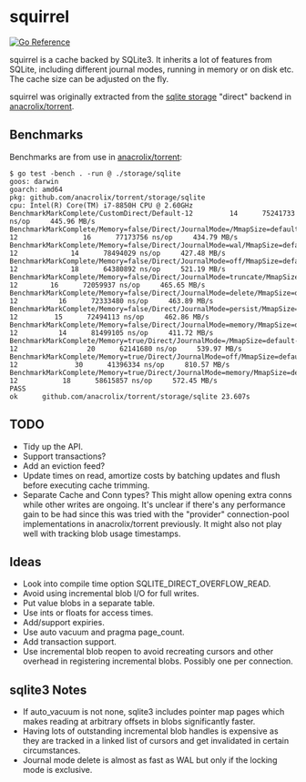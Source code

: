 # squirrel

[![Go Reference](https://pkg.go.dev/badge/github.com/anacrolix/squirrel.svg)](https://pkg.go.dev/github.com/anacrolix/squirrel)

squirrel is a cache backed by SQLite3. It inherits a lot of features from SQLite, including different journal modes, running in memory or on disk etc. The cache size can be adjusted on the fly.

squirrel was originally extracted from the [sqlite storage](https://github.com/anacrolix/torrent/tree/master/storage/sqlite) "direct" backend in [anacrolix/torrent].

## Benchmarks

Benchmarks are from use in [anacrolix/torrent]:

    $ go test -bench . -run @ ./storage/sqlite
    goos: darwin
    goarch: amd64
    pkg: github.com/anacrolix/torrent/storage/sqlite
    cpu: Intel(R) Core(TM) i7-8850H CPU @ 2.60GHz
    BenchmarkMarkComplete/CustomDirect/Default-12 	      14	  75241733 ns/op	 445.96 MB/s
    BenchmarkMarkComplete/Memory=false/Direct/JournalMode=/MmapSize=default-12         	      16	  77173756 ns/op	 434.79 MB/s
    BenchmarkMarkComplete/Memory=false/Direct/JournalMode=wal/MmapSize=default-12      	      14	  78494029 ns/op	 427.48 MB/s
    BenchmarkMarkComplete/Memory=false/Direct/JournalMode=off/MmapSize=default-12      	      18	  64380892 ns/op	 521.19 MB/s
    BenchmarkMarkComplete/Memory=false/Direct/JournalMode=truncate/MmapSize=default-12 	      16	  72059937 ns/op	 465.65 MB/s
    BenchmarkMarkComplete/Memory=false/Direct/JournalMode=delete/MmapSize=default-12   	      16	  72333480 ns/op	 463.89 MB/s
    BenchmarkMarkComplete/Memory=false/Direct/JournalMode=persist/MmapSize=default-12  	      15	  72494113 ns/op	 462.86 MB/s
    BenchmarkMarkComplete/Memory=false/Direct/JournalMode=memory/MmapSize=default-12   	      14	  81499105 ns/op	 411.72 MB/s
    BenchmarkMarkComplete/Memory=true/Direct/JournalMode=/MmapSize=default-12          	      20	  62141680 ns/op	 539.97 MB/s
    BenchmarkMarkComplete/Memory=true/Direct/JournalMode=off/MmapSize=default-12       	      30	  41396334 ns/op	 810.57 MB/s
    BenchmarkMarkComplete/Memory=true/Direct/JournalMode=memory/MmapSize=default-12    	      18	  58615857 ns/op	 572.45 MB/s
    PASS
    ok  	github.com/anacrolix/torrent/storage/sqlite	23.607s

## TODO

 * Tidy up the API.
 * Support transactions?
 * Add an eviction feed?
 * Update times on read, amortize costs by batching updates and flush before executing cache trimming.
 * Separate Cache and Conn types? This might allow opening extra conns while other writes are ongoing. It's unclear if there's any performance gain to be had since this was tried with the "provider" connection-pool implementations in anacrolix/torrent previously. It might also not play well with tracking blob usage timestamps.

 ## Ideas

 * Look into compile time option SQLITE_DIRECT_OVERFLOW_READ.
 * Avoid using incremental blob I/O for full writes.
 * Put value blobs in a separate table.
 * Use ints or floats for access times.
 * Add/support expiries.
 * Use auto vacuum and pragma page_count.
 * Add transaction support.
 * Use incremental blob reopen to avoid recreating cursors and other overhead in registering incremental blobs. Possibly one per connection.

## sqlite3 Notes

 * If auto_vacuum is not none, sqlite3 includes pointer map pages which makes reading at arbitrary offsets in blobs significantly faster.
 * Having lots of outstanding incremental blob handles is expensive as they are tracked in a linked list of cursors and get invalidated in certain circumstances.
 * Journal mode delete is almost as fast as WAL but only if the locking mode is exclusive.

[anacrolix/torrent]: (https://github.com/anacrolix/torrent)
